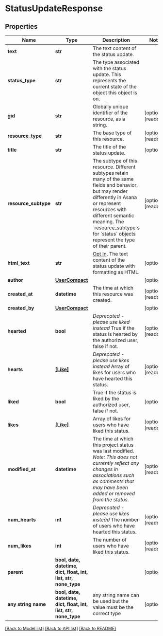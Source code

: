 # StatusUpdateResponse


## Properties
Name | Type | Description | Notes
------------ | ------------- | ------------- | -------------
**text** | **str** | The text content of the status update. | 
**status_type** | **str** | The type associated with the status update. This represents the current state of the object this object is on. | 
**gid** | **str** | Globally unique identifier of the resource, as a string. | [optional] [readonly] 
**resource_type** | **str** | The base type of this resource. | [optional] [readonly] 
**title** | **str** | The title of the status update. | [optional] 
**resource_subtype** | **str** | The subtype of this resource. Different subtypes retain many of the same fields and behavior, but may render differently in Asana or represent resources with different semantic meaning. The &#x60;resource_subtype&#x60;s for &#x60;status&#x60; objects represent the type of their parent. | [optional] [readonly] 
**html_text** | **str** | [Opt In](/docs/inputoutput-options). The text content of the status update with formatting as HTML. | [optional] 
**author** | [**UserCompact**](UserCompact.md) |  | [optional] 
**created_at** | **datetime** | The time at which this resource was created. | [optional] [readonly] 
**created_by** | [**UserCompact**](UserCompact.md) |  | [optional] 
**hearted** | **bool** | *Deprecated - please use liked instead* True if the status is hearted by the authorized user, false if not. | [optional] [readonly] 
**hearts** | [**[Like]**](Like.md) | *Deprecated - please use likes instead* Array of likes for users who have hearted this status. | [optional] [readonly] 
**liked** | **bool** | True if the status is liked by the authorized user, false if not. | [optional] 
**likes** | [**[Like]**](Like.md) | Array of likes for users who have liked this status. | [optional] [readonly] 
**modified_at** | **datetime** | The time at which this project status was last modified. *Note: This does not currently reflect any changes in associations such as comments that may have been added or removed from the status.* | [optional] [readonly] 
**num_hearts** | **int** | *Deprecated - please use likes instead* The number of users who have hearted this status. | [optional] [readonly] 
**num_likes** | **int** | The number of users who have liked this status. | [optional] [readonly] 
**parent** | **bool, date, datetime, dict, float, int, list, str, none_type** |  | [optional] 
**any string name** | **bool, date, datetime, dict, float, int, list, str, none_type** | any string name can be used but the value must be the correct type | [optional]

[[Back to Model list]](../README.md#documentation-for-models) [[Back to API list]](../README.md#documentation-for-api-endpoints) [[Back to README]](../README.md)


